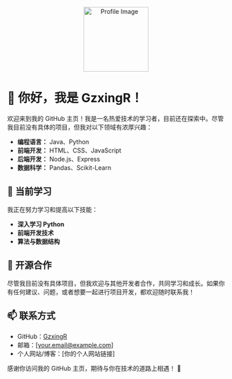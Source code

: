 <p align="center">
  <img src="https://your-image-url.com/your-profile-image.png" alt="Profile Image" width="150" height="150">
</p>

# 👋 你好，我是 GzxingR！

欢迎来到我的 GitHub 主页！我是一名热爱技术的学习者，目前还在探索中。尽管我目前没有具体的项目，但我对以下领域有浓厚兴趣：

- **编程语言：** Java、Python
- **前端开发：** HTML、CSS、JavaScript
- **后端开发：** Node.js、Express
- **数据科学：** Pandas、Scikit-Learn

## 🌱 当前学习

我正在努力学习和提高以下技能：

- **深入学习 Python**
- **前端开发技术**
- **算法与数据结构**

## 🤝 开源合作

尽管我目前没有具体项目，但我欢迎与其他开发者合作，共同学习和成长。如果你有任何建议、问题，或者想要一起进行项目开发，都欢迎随时联系我！

## 📫 联系方式

- GitHub：[GzxingR](https://github.com/GzxingR)
- 邮箱：[your.email@example.com]
- 个人网站/博客：[你的个人网站链接]

感谢你访问我的 GitHub 主页，期待与你在技术的道路上相遇！ 🌟
